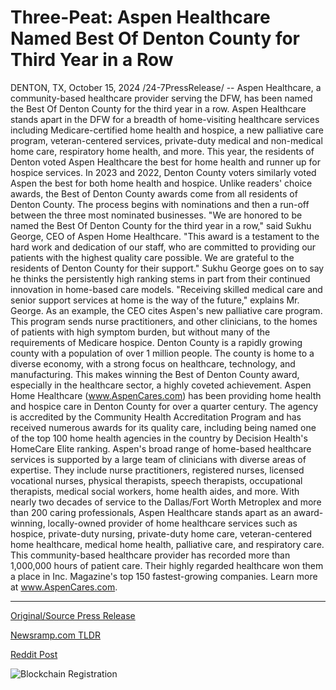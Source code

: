 # Three-Peat: Aspen Healthcare Named Best Of Denton County for Third Year in a Row

DENTON, TX, October 15, 2024 /24-7PressRelease/ -- Aspen Healthcare, a community-based healthcare provider serving the DFW, has been named the Best Of Denton County for the third year in a row. Aspen Healthcare stands apart in the DFW for a breadth of home-visiting healthcare services including Medicare-certified home health and hospice, a new palliative care program, veteran-centered services, private-duty medical and non-medical home care, respiratory home health, and more.   This year, the residents of Denton voted Aspen Healthcare the best for home health and runner up for hospice services. In 2023 and 2022, Denton County voters similarly voted Aspen the best for both home health and hospice. Unlike readers' choice awards, the Best of Denton County awards come from all residents of Denton County. The process begins with nominations and then a run-off between the three most nominated businesses.   "We are honored to be named the Best Of Denton County for the third year in a row," said Sukhu George, CEO of Aspen Home Healthcare. "This award is a testament to the hard work and dedication of our staff, who are committed to providing our patients with the highest quality care possible. We are grateful to the residents of Denton County for their support." Sukhu George goes on to say he thinks the persistently high ranking stems in part from their continued innovation in home-based care models. "Receiving skilled medical care and senior support services at home is the way of the future," explains Mr. George. As an example, the CEO cites Aspen's new palliative care program. This program sends nurse practitioners, and other clinicians, to the homes of patients with high symptom burden, but without many of the requirements of Medicare hospice.   Denton County is a rapidly growing county with a population of over 1 million people. The county is home to a diverse economy, with a strong focus on healthcare, technology, and manufacturing. This makes winning the Best of Denton County award, especially in the healthcare sector, a highly coveted achievement.   Aspen Home Healthcare (www.AspenCares.com) has been providing home health and hospice care in Denton County for over a quarter century. The agency is accredited by the Community Health Accreditation Program and has received numerous awards for its quality care, including being named one of the top 100 home health agencies in the country by Decision Health's HomeCare Elite ranking.  Aspen's broad range of home-based healthcare services is supported by a large team of clinicians with diverse areas of expertise. They include nurse practitioners, registered nurses, licensed vocational nurses, physical therapists, speech therapists, occupational therapists, medical social workers, home health aides, and more.  With nearly two decades of service to the Dallas/Fort Worth Metroplex and more than 200 caring professionals, Aspen Healthcare stands apart as an award-winning, locally-owned provider of home healthcare services such as hospice, private-duty nursing, private-duty home care, veteran-centered home healthcare, medical home health, palliative care, and respiratory care. This community-based healthcare provider has recorded more than 1,000,000 hours of patient care. Their highly regarded healthcare won them a place in Inc. Magazine's top 150 fastest-growing companies.  Learn more at www.AspenCares.com. 

---

[Original/Source Press Release](https://www.24-7pressrelease.com/press-release/515245/three-peat-aspen-healthcare-named-best-of-denton-county-for-third-year-in-a-row)
                    

[Newsramp.com TLDR](https://newsramp.com/curated-news/aspen-healthcare-named-best-of-denton-county-for-third-consecutive-year/fc36a35ae2eb236b50a265c4f094fa3c) 

 



[Reddit Post](https://www.reddit.com/r/AwardsAndRecognition/comments/1g4229v/aspen_healthcare_named_best_of_denton_county_for/) 



![Blockchain Registration](https://cdn.newsramp.app/24-7PressRelease/qrcode/2410/15/chefyQGl.webp)